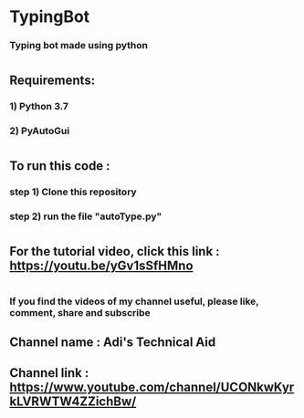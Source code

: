 # TypingBot
### Typing bot made using python
#
## Requirements:
### 1) Python 3.7
### 2) PyAutoGui
#
## To run this code : 
### step 1) Clone this repository
### step 2) run the file "autoType.py"
#
## For the tutorial video, click this link : https://youtu.be/yGv1sSfHMno
#
### If you find the videos of my channel useful, please like, comment, share and subscribe
## Channel name : Adi's Technical Aid
## Channel link : https://www.youtube.com/channel/UCONkwKyrkLVRWTW4ZZichBw/

